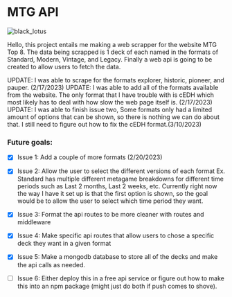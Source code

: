 # MTG API

![black_lotus](https://user-images.githubusercontent.com/73848683/219573928-da183629-6df6-42bf-8777-35fc038c12d8.jpg)

Hello, this project entails me making a web scrapper for the website MTG Top 8. 
The data being scrapped is 1 deck of each named in the formats of Standard, Modern, Vintage, and Legacy.
Finally a web api is going to be created to allow users to fetch the data.

UPDATE: I was able to scrape for the formats explorer, historic, pioneer, and pauper. (2/17/2023)
UPDATE: I was able to add all of the formats available from the website. The only format that I have 
trouble with is cEDH which most likely has to deal with how slow the web page itself is. (2/17/2023)
UPDATE: I was able to finish issue two, Some formats only had a limited amount of options that can be shown, so there is nothing we can do about that. I still need to figure out how to fix the cEDH format.(3/10/2023)

### Future goals: 

- [X] Issue 1: Add a couple of more formats (2/20/2023)
- [X] Issue 2: Allow the user to select the different versions of each format 
    Ex. Standard has multiple different metagame breakdowns for different time periods such as Last 2 months, Last 2 weeks, etc. Currently right now the way I have             it set up is that the first option is shown, so the goal would be to allow the user to select which time period they want.
- [X] Issue 3: Format the api routes to be more cleaner with routes and middleware
- [X] Issue 4: Make specific api routes that allow users to chose a specific deck they want in a given format
- [X] Issue 5: Make a mongodb database to store all of the decks and make the api calls as needed.
- [ ] Issue 6: Either deploy this in a free api service or figure out how to make this into an npm package (might just do both if push comes to shove).   

